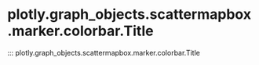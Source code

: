 # plotly.graph_objects.scattermapbox.marker.colorbar.Title

::: plotly.graph_objects.scattermapbox.marker.colorbar.Title
